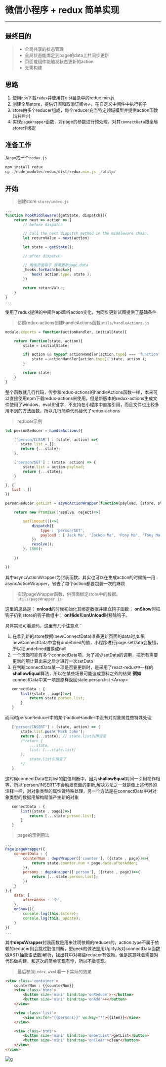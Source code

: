 # 微信小程序 + redux 简单实现

---

## 最终目的

> * 全局共享的状态管理
> * 全局状态能绑定到page的data上并同步更新
> * 页面或组件能触发状态更新的action
> * 无需构建

## 思路

 1. 使用`npm`下载`redux`并使用其dist目录中的redux.min.js
 2. 创建全局store，提供订阅和取消订阅`钩子`，在自定义中间件中执行钩子
 3. store由多个reducer组成，每个reducer充当特定领域模型并提供action函数(`支持异步`)
 4. 实现`pageWrapper`函数，对page的参数进行预处理，对其`connectData`跟全局store作绑定

## 准备工作

从`npm`找一个`redux.js`

```javascript
npm install redux
cp ./node_modules/redux/dist/redux.min.js ./utils/
```


## 开始

> 创建store `store/index.js`

```javascript
...
function hookMiddleware({getState, dispatch}){
	return next => action => {
        // before dispatch

        // Call the next dispatch method in the middleware chain.
        let returnValue = next(action)

        let state = getState();

        // after dispatch

		// 触发页面钩子 按需更新page.data
		_hooks.forEach(hook=>{
			hook( action.type, state );
		})
        
        return returnValue;
    }
}
...
```
使用了redux提供的中间件api监听action变化，为同步更新试图提供了基础条件

> 仿照redux-actions创建handleActions函数`utils/handleActions.js`
```javascript
module.exports = function(actionHandler, initialState){

    return function(state, action){
        state = initialState;

        if( action && typeof actionHandler[action.type] === 'function' ){
            state = actionHandler[action.type]( state, action );
        }

        return state;
    }
}
```
整个函数就几行代码，传参和redux-actions的handleActions函数一样，本来可以直接使用npm下载redux-actions来使用，但是新版本的redux-actions生成文件使用了window、eval关键字，不支持在小程序中直接引用，而且文件也比较多用不到的方法函数，所以几行简单代码替代了redux-actions

> reducer示例
```javascript
let personReducer = handleActions({

    ['person/CLEAR'] : (state, action) =>{
       state.list = [];
       return {...state};
    },

    ['person/SET'] : (state, action) => {
        state.list = action.payload;
        return {...state};
    }

}, {
   list : []
})

personReducer.getList = asyncActionWrapper(function(payload, {store, state, dispatch}){

    return new Promise((resolve, reject)=>{

        setTimeout(()=>{
            dispatch({
                type : 'person/SET',
                payload : ['Jack Ma', 'Jackon Ma', 'Pony Ma', 'Tony Ma']
            })
            resolve();
        }, 1500);
        
    })

})
```
其中asyncActionWrapper为封装函数，其实也可以在生成action的时候统一用asyncActionWrapper，省去了每个action都要包装一次的麻烦

> 实现pageWrapper函数，供页面绑定store中的数据。`utils/pageWrapper.js`

这里的思路是：
**onload**的时候初始化其绑定数据并建立钩子函数；
**onShow**时把钩子扔到store的钩子数组中；
**onHide**和**onUnload**时移除钩子。

具体实现可看源码，这里有几个注意点：

 1. 在拿到新的store数据(newConnectData)准备更新页面的data时,如果newConnectData中含有undefined的值，小程序进行page.setData会报错，所以把undefined置换成null
 2. 一个页面可能有多个connectData项，为了减少setData的调用，把所有需要更新的项计算出来之后才进行一次setData
 3. 在判断connectData某一项是否要更新时，是采用了react-redux中一样的**shallowEqual**算法，所以在某些场景可能造成意料之外的结果
**例如** connectData中某一项是原样返回state.person.list &lt;Array&gt;
 
 ```javascript
    connectData : {
        list({state , page})=>{
            return state.person.list;
        }
    }
 ```
 而同时personReducer中的某个actionHandler中没有对对象属性做特殊处理
 ```javascript
    ['person/INSERT'] : (state, action) => {
        state.list.push('Mark John');
        return {...state}; // state.list引用没变
        /*return {
            ...state, 
            list: [...state.list]
        }; 
            state.list引用变了
        */
    }
 ```
这时候connectData在对list的脏值判断中，因为**shallowEqual**对同一引用视作相等，所以'person/INSERT'不会触发页面的更新,解决方法之一就是像上述代码的注释一样，对对象类型的属性做特殊处理，另一个方法是在connectData中对对象类型的数据用解构赋值产生新的对象
 ```javascript
    connectData : {
        list({state , page})=>{
            return [...state.person.list];
        }
    }
 ```
 
> page的示例用法

```javascript
...
Page(pageWrapper({
    connectData : {
        counterNum : depsWrapper(['counter'], ({state , page})=>{
            return state.counter.num + page.data.afterAddon;
        }),
        persons : depsWrapper(['person'], ({state , page})=>{
            return [...state.person.list];
        })
    }
},{
    data: {
        afterAddon : '个',
    },
    onShow(){
        console.log(this.$store);
        console.log(this._update);
    }
})
...
```

其中**depsWrapper**封装函数是用来注明依赖的reducer的，action.type不属于依赖的reducer则会跳过脏值判断，更geek的做法是用UglifyJs对connectData函数做AST(抽象语法数)解析，找出其中对哪些reducer有依赖，但是这意味着需要对代码做构建，和这次的简单实现有悖，所以不做实现。

> 最后参照`index.wxml`看一下实际的效果
```html
<view class='container'>
    counterNum : {{counterNum}}
    <view class='btns'>
        <button size='mini' bind:tap='onReduce'>-</button>
        <button size='mini' bind:tap='onAdd'>+</button>
    </view>

    <view class='list'>
        <view wx:for="{{persons}}" wx:key="*">{{item}}</view>
    </view>

    <view class='btns'>
        <button size='mini' bind:tap='onGetList'>getList</button>
        <button size='mini' bind:tap='onClear'>clear</button>
    </view>
</view>
```
![g](https://user-images.githubusercontent.com/9400461/43399457-af631454-943d-11e8-8ede-71f96dd3086a.gif)
